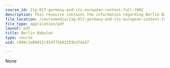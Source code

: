 ```yaml
---
course_id: 21g-017-germany-and-its-european-context-fall-2002
description: This resource contains the information regarding Berlin Babylon.
file_location: /coursemedia/21g-017-germany-and-its-european-context-fall-2002/c989c1a89d11c91df75b82293b37da37_MIT21G_017F02_lec_2_1.pdf
file_type: application/pdf
layout: pdf
title: Berlin Babylon
type: course
uid: c989c1a89d11c91df75b82293b37da37

---
```

None